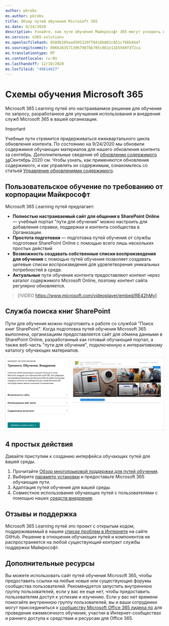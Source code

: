 ```yaml
---
author: pkrebs
ms.author: pkrebs
title: Обзор путей обучения Microsoft 365
ms.date: 9/24/2020
description: Узнайте, как пути обучения Майкрософт 365 могут ускорить использование и внедрение служб Microsoft 365 в вашей организации. Обучающие пути включают настраиваемую веб-часть SharePoint Online и современный сайт обучения для общения в SharePoint Online, который легко подготовить к работе с клиентом Microsoft 365.
ms.service: o365-solutions
ms.openlocfilehash: 8589b205ead505229ff8416b862c851c766b444f
ms.sourcegitcommit: 896b2635713967987bb705c861e11b5568fd72ca
ms.translationtype: MT
ms.contentlocale: ru-RU
ms.lasthandoff: 12/10/2020
ms.locfileid: "49614627"
---
```

# <a name="microsoft-365-learning-pathways"></a>Схемы обучения Microsoft 365 
Microsoft 365 Learning путей это настраиваемое решение для обучения по запросу, разработанное для улучшения использования и внедрения служб Microsoft 365 в вашей организации.    

> [!IMPORTANT]
> Учебные пути стремится придерживаться ежеквартального цикла обновления контента. По состоянию на 9/24/2020 мы обновили содержимое обучающих материалов для нашего обновления контента за сентябрь. Дополнительные сведения об [обновлении содержимого за](custom_contentupdates.md)Сентябрь 2020 см. Чтобы узнать, как применяются обновления содержимого, и как управлять их содержимым, ознакомьтесь со статьей [Управление обновлениями содержимого](custom_contentupdatesmanage.md).  

## <a name="on-demand-custom-training-from-microsoft"></a>Пользовательское обучение по требованию от корпорации Майкрософт

Microsoft 365 Learning путей предлагает:

- **Полностью настраиваемый сайт для общения в SharePoint Online** — учебный портал "пути для обучения" можно настроить для добавления справки, поддержки и контента сообщества в Организации.
- **Простота подготовки** — подготовка путей обучения от службы подготовки SharePoint Online с помощью всего лишь нескольких простых действий
- **Возможность создавать собственные списки воспроизведения для обучения** с помощью путей обучения позволяет создавать целевые списки воспроизведения для удовлетворения уникальных потребностей в среде.
- **Актуальные** пути обучения контента предоставляют контент через каталог содержимого Microsoft Online, поэтому контент сайта регулярно обновляется.

> [!VIDEO https://www.microsoft.com/videoplayer/embed/RE42hMy]

## <a name="sharepoint-look-book-service"></a>Служба поиска книг SharePoint
Пути для обучения можно подготовить к работе со службой "Поиск книг SharePoint". Когда подготовка путей обучения Microsoft 365 выполнена, организациям предоставляется сайт для обмена данными в SharePoint Online, разработанный как готовый обучающий портал, а также веб-часть "пути для обучения", подключенную к интерактивному каталогу обучающих материалов. 

![Страница подготовки книги в SharePoint](media/cg-provision.png)

## <a name="4-easy-steps"></a>4 простых действия
Давайте приступим к созданию интерфейса обучающих путей для вашей среды.
1. Прочитайте [Обзор многоязыковой поддержки для путей обучения](custom_overview_ml.md). 
2. Выберите [параметр установки](custom_setupoptions.md) и предоставьте Microsoft 365 обучающие пути.  
3. Адаптация путей обучения для вашей среды.
4. Совместное использование обучающих путей с пользователями с помощью наших [средств внедрения](driveadoption.md).

## <a name="feedback-and-support"></a>Отзывы и поддержка

Microsoft 365 Learning путей это проект с открытым кодом, поддерживаемый в нашем [списке проблем в Интернете](https://aka.ms/CustomLearningHelp) на сайте GitHub. Решение в отношении обучающих путей и компонентов не распространяется на любой существующий контракт службы поддержки Майкрософт.  

## <a name="additional-resources"></a>Дополнительные ресурсы
Вы можете использовать сайт путей обучения Microsoft 365, чтобы предоставить ссылки на любые новые или существующие форумы сообщества пользователей. Рекомендуется запустить внутреннюю группу пользователей, если у вас ее еще нет, чтобы предоставить пользователям доступ к успехам и изучению.  Если у вас нет времени помогайте внутреннюю группу пользователей, вы и ваши сотрудники могут присоединиться к [сообществу Microsoft Office 365 лидера по](https://aka.ms/O365Champions) для проведения ежемесячного обучения, участия в Интернет-сообществах и раннего доступа к средствам и ресурсам для Office 365.